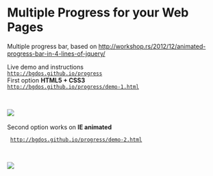 # Multiple Progress for your Web Pages
Multiple progress bar, based on http://workshop.rs/2012/12/animated-progress-bar-in-4-lines-of-jquery/

Live demo and instructions </br>
<code>http://bgdos.github.io/progress</br></code>
First option <b>HTML5 + CSS3</b></br>
<code>http://bgdos.github.io/progress/demo-1.html </br>
</code></br></br>
<img src='https://cloud.githubusercontent.com/assets/12112938/7528928/3ebc03be-f4e5-11e4-971d-e1bcb878e121.JPG'></br></br>
Second option works on <b>IE animated</b></br>
<code></br>
http://bgdos.github.io/progress/demo-2.html </br>
</code></br></br>
<img src='https://cloud.githubusercontent.com/assets/12112938/7527875/70b78d26-f4d5-11e4-9c81-6902de52dcc0.JPG'>
